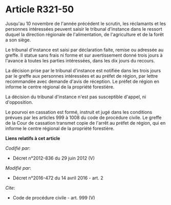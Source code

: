# Article R321-50

Jusqu'au 10 novembre de l'année précédent le scrutin, les réclamants et les personnes intéressées peuvent saisir le tribunal
d'instance dans le ressort duquel la direction régionale de l'alimentation, de l'agriculture et de la forêt a son siège. 

Le tribunal d'instance est saisi par déclaration faite, remise ou adressée au greffe. Il statue sans frais ni forme et sur
avertissement donné trois jours à l'avance à toutes les parties intéressées, dans les dix jours du recours. 

La décision prise par le tribunal d'instance est notifiée dans les trois jours par le greffe aux personnes intéressées et au
préfet de région, par lettre recommandée avec demande d'avis de réception. Le préfet de région en informe le centre régional
de la propriété forestière. 

La décision du tribunal d'instance n'est pas susceptible d'appel, ni d'opposition. 

Le pourvoi en cassation est formé, instruit et jugé dans les conditions prévues par les articles 999 à 1008 du code de
procédure civile. Le greffe de la Cour de cassation transmet copie de l'arrêt au préfet de région, qui en informe le centre
régional de la propriété forestière.

**Liens relatifs à cet article**

_Codifié par_:

  - Décret n°2012-836 du 29 juin 2012 (V)

_Modifié par_:

  - Décret n°2016-472 du 14 avril 2016 - art. 2

_Cite_:

  - Code de procédure civile - art. 999 (V)
